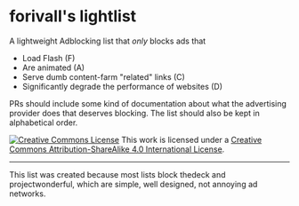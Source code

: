 # forivall's lightlist

A lightweight Adblocking list that _only_ blocks ads that
 * Load Flash (F)
 * Are animated (A)
 * Serve dumb content-farm "related" links (C)
 * Significantly degrade the performance of websites (D)

PRs should include some kind of documentation about what the advertising
provider does that deserves blocking. The list should also be kept in
alphabetical order.

<a rel="license" href="http://creativecommons.org/licenses/by-sa/4.0/"><img alt="Creative Commons License" style="border-width:0" src="https://i.creativecommons.org/l/by-sa/4.0/88x31.png" /></a>
This work is licensed under a <a rel="license" href="http://creativecommons.org/licenses/by-sa/4.0/">Creative Commons Attribution-ShareAlike 4.0 International License</a>.

---

This list was created because most lists block thedeck and projectwonderful,
which are simple, well designed, not annoying ad networks.
